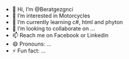 - 👋 Hi, I’m @Beratgezgnci
- 👀 I’m interested in Motorcycles
- 🌱 I’m currently learning c#, html and phyton 
- 💞️ I’m looking to collaborate on ...
- 📫 Reach me on Facebook or Linkedin
- 😄 Pronouns: ...
- ⚡ Fun fact: ...

<!---
Beratgezgnci/Beratgezgnci is a ✨ special ✨ repository because its `README.md` (this file) appears on your GitHub profile.
You can click the Preview link to take a look at your changes.
--->
